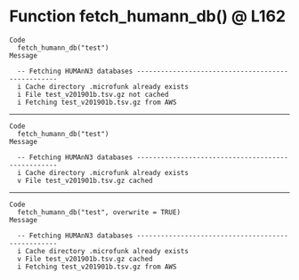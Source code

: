 # Function fetch_humann_db() @ L162

    Code
      fetch_humann_db("test")
    Message
      
      -- Fetching HUMAnN3 databases --------------------------------------------------
      i Cache directory .microfunk already exists
      i File test_v201901b.tsv.gz not cached
      i Fetching test_v201901b.tsv.gz from AWS

---

    Code
      fetch_humann_db("test")
    Message
      
      -- Fetching HUMAnN3 databases --------------------------------------------------
      i Cache directory .microfunk already exists
      v File test_v201901b.tsv.gz cached

---

    Code
      fetch_humann_db("test", overwrite = TRUE)
    Message
      
      -- Fetching HUMAnN3 databases --------------------------------------------------
      i Cache directory .microfunk already exists
      v File test_v201901b.tsv.gz cached
      i Fetching test_v201901b.tsv.gz from AWS

